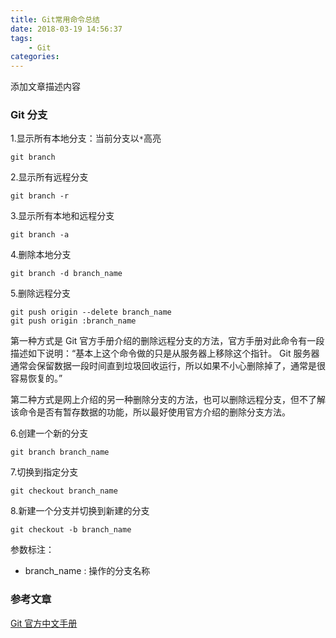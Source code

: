 ```yaml
---
title: Git常用命令总结
date: 2018-03-19 14:56:37
tags:
    - Git
categories:
---
```

添加文章描述内容

<!-- more -->

### Git 分支
1.显示所有本地分支：当前分支以<code>*</code>高亮
```
git branch
```

2.显示所有远程分支
```
git branch -r
```

3.显示所有本地和远程分支
```
git branch -a
```

4.删除本地分支
```
git branch -d branch_name
```

5.删除远程分支
```
git push origin --delete branch_name
git push origin :branch_name
```
第一种方式是 Git 官方手册介绍的删除远程分支的方法，官方手册对此命令有一段描述如下说明：“基本上这个命令做的只是从服务器上移除这个指针。 Git 服务器通常会保留数据一段时间直到垃圾回收运行，所以如果不小心删除掉了，通常是很容易恢复的。”

第二种方式是网上介绍的另一种删除分支的方法，也可以删除远程分支，但不了解该命令是否有暂存数据的功能，所以最好使用官方介绍的删除分支方法。

6.创建一个新的分支
```
git branch branch_name
```

7.切换到指定分支
```
git checkout branch_name
```

8.新建一个分支并切换到新建的分支
```
git checkout -b branch_name
```


参数标注：
- branch_name : 操作的分支名称


### 参考文章
[Git 官方中文手册](https://git-scm.com/book/zh/v2)
